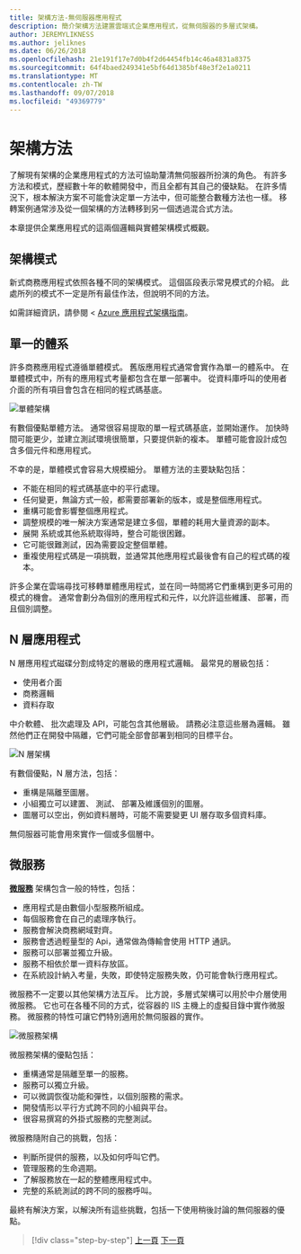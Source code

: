 ```yaml
---
title: 架構方法-無伺服器應用程式
description: 簡介架構方法建置雲端式企業應用程式，從無伺服器的多層式架構。
author: JEREMYLIKNESS
ms.author: jeliknes
ms.date: 06/26/2018
ms.openlocfilehash: 21e191f17e7d0b4f2d64454fb14c46a4831a8375
ms.sourcegitcommit: 64f4baed249341e5bf64d1385bf48e3f2e1a0211
ms.translationtype: MT
ms.contentlocale: zh-TW
ms.lasthandoff: 09/07/2018
ms.locfileid: "49369779"
---
```

# <a name="architecture-approaches"></a>架構方法

了解現有架構的企業應用程式的方法可協助釐清無伺服器所扮演的角色。 有許多方法和模式，歷經數十年的軟體開發中，而且全都有其自己的優缺點。 在許多情況下，根本解決方案不可能會決定單一方法中，但可能整合數種方法也一樣。 移轉案例通常涉及從一個架構的方法轉移到另一個透過混合式方法。

本章提供企業應用程式的這兩個邏輯與實體架構模式概觀。

## <a name="architecture-patterns"></a>架構模式

新式商務應用程式依照各種不同的架構模式。 這個區段表示常見模式的介紹。 此處所列的模式不一定是所有最佳作法，但說明不同的方法。

如需詳細資訊，請參閱 < [Azure 應用程式架構指南](https://docs.microsoft.com/azure/architecture/guide/)。

## <a name="monoliths"></a>單一的體系

許多商務應用程式遵循單體模式。 舊版應用程式通常會實作為單一的體系中。 在單體模式中，所有的應用程式考量都包含在單一部署中。 從資料庫呼叫的使用者介面的所有項目會包含在相同的程式碼基底。

![單體架構](./media/monolith-architecture.png)

有數個優點單體方法。 通常很容易提取的單一程式碼基底，並開始運作。 加快時間可能更少，並建立測試環境很簡單，只要提供新的複本。 單體可能會設計成包含多個元件和應用程式。

不幸的是，單體模式會容易大規模細分。 單體方法的主要缺點包括：

* 不能在相同的程式碼基底中的平行處理。
* 任何變更，無論方式一般，都需要部署新的版本，或是整個應用程式。
* 重構可能會影響整個應用程式。
* 調整規模的唯一解決方案通常是建立多個，單體的耗用大量資源的副本。
* 展開 系統或其他系統取得時，整合可能很困難。
* 它可能很難測試，因為需要設定整個單體。
* 重複使用程式碼是一項挑戰，並通常其他應用程式最後會有自己的程式碼的複本。

許多企業在雲端尋找可移轉單體應用程式，並在同一時間將它們重構到更多可用的模式的機會。 通常會劃分為個別的應用程式和元件，以允許這些維護、 部署，而且個別調整。

## <a name="n-layer-applications"></a>N 層應用程式

N 層應用程式磁碟分割成特定的層級的應用程式邏輯。 最常見的層級包括：

* 使用者介面
* 商務邏輯
* 資料存取

中介軟體、 批次處理及 API，可能包含其他層級。 請務必注意這些層為邏輯。 雖然他們正在開發中隔離，它們可能全部會部署到相同的目標平台。

![N 層架構](./media/n-layer-architecture.png)

有數個優點，N 層方法，包括：

* 重構是隔離至圖層。
* 小組獨立可以建置、 測試、 部署及維護個別的圖層。
* 圖層可以空出，例如資料層時，可能不需要變更 UI 層存取多個資料庫。

無伺服器可能會用來實作一個或多個層中。

## <a name="microservices"></a>微服務

**[微服務](https://docs.microsoft.com/azure/architecture/guide/architecture-styles/microservices)** 架構包含一般的特性，包括：

* 應用程式是由數個小型服務所組成。
* 每個服務會在自己的處理序執行。
* 服務會解決商務網域對齊。
* 服務會透過輕量型的 Api，通常做為傳輸會使用 HTTP 通訊。
* 服務可以部署並獨立升級。
* 服務不相依於單一資料存放區。
* 在系統設計納入考量，失敗，即使特定服務失敗，仍可能會執行應用程式。

微服務不一定要以其他架構方法互斥。 比方說，多層式架構可以用於中介層使用微服務。 它也可在各種不同的方式，從容器的 IIS 主機上的虛擬目錄中實作微服務。 微服務的特性可讓它們特別適用於無伺服器的實作。

![微服務架構](./media/microservices-architecture.png)

微服務架構的優點包括：

* 重構通常是隔離至單一的服務。
* 服務可以獨立升級。
* 可以微調恢復功能和彈性，以個別服務的需求。
* 開發情形以平行方式跨不同的小組與平台。
* 很容易撰寫的外掛式服務的完整測試。

微服務隨附自己的挑戰，包括：

* 判斷所提供的服務，以及如何呼叫它們。
* 管理服務的生命週期。
* 了解服務放在一起的整體應用程式中。
* 完整的系統測試的跨不同的服務呼叫。

最終有解決方案，以解決所有這些挑戰，包括一下使用稍後討論的無伺服器的優點。

>[!div class="step-by-step"]
[上一頁](index.md)
[下一頁](architecture-deployment-approaches.md)
